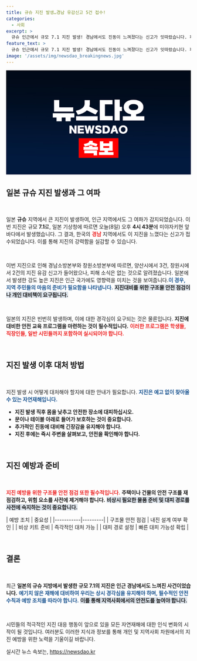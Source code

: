 ```yaml
---
title: 규슈 지진 발생…경남 유감신고 5건 접수!
categories:
  - 사회
excerpt: >
  규슈 인근에서 규모 7.1 지진 발생! 경남에서도 진동이 느껴졌다는 신고가 잇따랐습니다. 피해는 없지만, 불안한 순간을 경험한 주민들의 이야기를 들어보세요!
feature_text: >
  규슈 인근에서 규모 7.1 지진 발생! 경남에서도 진동이 느껴졌다는 신고가 잇따랐습니다. 피해는 없지만, 불안한 순간을 경험한 주민들의 이야기를 들어보세요!
image: '/assets/img/newsdao_breakingnews.jpg'
---
```


<p><img src="/assets/img/newsdao_breakingnews.jpg" alt="pcversion 속보" /></p>

<h2 data-ke-size="size26">일본 규슈 지진 발생과 그 여파</h2>

<p data-ke-size="size16">&nbsp;</p>

<p>일본 <b>규슈</b> 지역에서 큰 지진이 발생하여, 인근 지역에서도 그 여파가 감지되었습니다. 이번 지진은 규모 <b>7.1</b>로, 일본 기상청에 따르면 오늘(8일) 오후 <b>4시 43분</b>에 미야자키현 앞바다에서 발생했습니다. 그 결과, 한국의 <b><span style="color: #ee2323;">경남</span></b> 지역에서도 이 지진을 느꼈다는 신고가 접수되었습니다. 이를 통해 지진의 강력함을 실감할 수 있습니다.</p></p>

<p data-ke-size="size16">&nbsp;</p>

<p>이번 지진으로 인해 경남소방본부와 창원소방본부에 따르면, 양산시에서 3건, 창원시에서 2건의 지진 유감 신고가 들어왔으나, 피해 소식은 없는 것으로 알려졌습니다. 일본에서 발생한 강도 높은 지진은 인근 국가에도 영향력을 미치는 것을 보여줍니다.<b><span style="color: #1a5490;">이 경우, 지역 주민들의 마음의 준비가 필요함을 나타냅니다.</span></b> <b><span style="background-color: #21538527;">지진대비를 위한 구조물 안전 점검이나 개인 대비책이 요구됩니다.</span></b></p>

<p data-ke-size="size16">&nbsp;</p>

<p>일본의 지진은 빈번히 발생하며, 이에 대한 경각심이 요구되는 것은 물론입니다. <b>지진에 대비한 안전 교육 프로그램을 마련하는 것이 필수적입니다.</b> <b><span style="color: #ee2323;">이러한 프로그램은 학생들, 직장인들, 일반 시민들까지 포함하여 실시되어야 합니다.</span></b></p>

<p data-ke-size="size16">&nbsp;</p>

<h2>지진 발생 이후 대처 방법</h2>

<p data-ke-size="size16">&nbsp;</p>

<p>지진 발생 시 어떻게 대처해야 할지에 대한 안내가 필요합니다. <b><span style="color: #1a5490;">지진은 예고 없이 찾아올 수 있는 자연재해입니다.</span></b></p>

<ul>
<li><b>지진 발생 직후 몸을 낮추고 안전한 장소에 대피하십시오.</b></li>
<li><b>문이나 테이블 아래로 들어가 보호하는 것이 중요합니다.</b></li>
<li><b>추가적인 진동에 대비해 긴장감을 유지해야 합니다.</b></li>
<li><b>지진 후에는 즉시 주변을 살펴보고, 안전을 확인해야 합니다.</b></li>
</ul>

<p data-ke-size="size16">&nbsp;</p>

<h2>지진 예방과 준비</h2>

<p data-ke-size="size16">&nbsp;</p>

<p><b><span style="color: #ee2323;">지진 예방을 위한 구조물 안전 점검 또한 필수적입니다.</span></b> <b>주택이나 건물의 안전 구조를 재점검하고, 위험 요소를 사전에 제거해야 합니다.</b> <b><span style="background-color: #21538527;">비상시 필요한 물품 준비 및 대피 경로를 사전에 숙지하는 것이 중요합니다.</span></b></p>

<p>| 예방 조치 | 중요성 |
|-----------|---------|
| 구조물 안전 점검 | 내진 설계 여부 확인 |
| 비상 키트 준비 | 즉각적인 대처 가능 |
| 대피 경로 설정 | 빠른 대피 가능성 확립 |</p>

<p data-ke-size="size16">&nbsp;</p>

<h2>결론</h2>

<p data-ke-size="size16">&nbsp;</p>

<p>최근 <b>일본의 규슈 지방에서 발생한 규모 7.1의 지진은 인근 경남에서도 느껴진 사건이었습니다.</b> <b><span style="color: #1a5490;">예기치 않은 재해에 대비하여 우리는 상시 경각심을 유지해야 하며, 필수적인 안전 수칙과 예방 조치를 따라야 합니다.</span></b> <b><span style="background-color: #21538527;">이를 통해 지역사회에서의 안전도를 높여야 합니다.</span></b> </p>

<p data-ke-size="size16">&nbsp;</p>

<p>시민들의 적극적인 지진 대응 행동이 앞으로 있을 모든 자연재해에 대한 인식 변화의 시작이 될 것입니다. 여러분도 이러한 지식과 정보를 통해 개인 및 지역사회 차원에서의 지진 예방을 위한 노력을 기울이길 바랍니다.</p>
실시간 뉴스 속보는, <a href="https://newsdao.kr" rel="dofollow">https://newsdao.kr</a>



